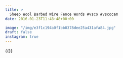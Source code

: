 ```yaml
---
title: >
  Sheep Wool Barbed Wire Fence Words #vsco #vscocam 
date: 2016-01-23T11:48:48+00:00

image: "/img/e3f1c194a0f1bb0378dee25a431afa84.jpg"
draft: false
instagram: true
---
```


{{<photo src="/img/e3f1c194a0f1bb0378dee25a431afa84.jpg">}}
